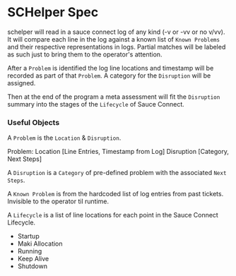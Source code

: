 SCHelper Spec
=============
schelper will read in a sauce connect log of any kind (-v or -vv or no v/vv).  It will compare each line in the log against a known list of `Known Problems` and their respective representations in logs.  Partial matches will be labeled as such just to bring them to the operator's attention.

After a `Problem` is identified the log line locations and timestamp will be recorded as part of that `Problem`.  A category for the `Disruption` will be assigned.  

Then at the end of the program a meta assessment will fit the `Disruption` summary into the stages of the `Lifecycle` of Sauce Connect.

### Useful Objects
A `Problem` is the `Location` & `Disruption`.

Problem:
Location [Line Entries, Timestamp from Log]
Disruption [Category, Next Steps]

A `Disruption` is a `Category` of pre-defined problem with the associated `Next Steps`. 

A `Known Problem` is from the hardcoded list of log entries from past tickets.  Invisible to the operator til runtime.

A `Lifecycle` is a list of line locations for each point in the Sauce Connect Lifecycle.
- Startup
- Maki Allocation
- Running
- Keep Alive
- Shutdown